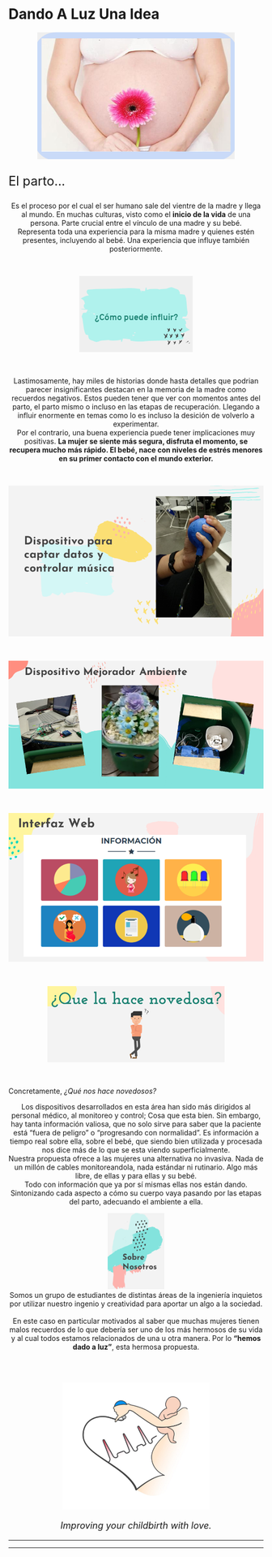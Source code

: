 # Dando A Luz Una Idea

<p align="center">
  <img width="auto" height="250" src="./Adicionales/Pitch/Slide1.PNG">
</p>
<p align="left" style="font-size:25px">El parto...</p>
<p align="center">
  Es el proceso por el cual el ser humano sale del vientre de la madre y llega al mundo. En muchas culturas, visto como el <strong>inicio de la vida</strong> de una persona. Parte crucial entre el vínculo de una madre y su bebé.<br>
  Representa toda una experiencia para la misma madre y quienes estén presentes, incluyendo al bebé. Una experiencia que influye también posteriormente.
</p><br>
<p align="center">
  <img width="auto" height="150" src="./Adicionales/Pitch/Slide3.PNG">
</p><br>
<p align="center">
  Lastimosamente, hay miles de historias donde hasta detalles que podrian parecer insignificantes destacan en la memoria de la madre como recuerdos negativos. Estos pueden tener que ver con momentos antes del parto, el parto mismo o incluso en las etapas de recuperación. Llegando a influir enormente en temas como lo es incluso la desición de volverlo a experimentar.<br>
  Por el contrario, una buena experiencia puede tener implicaciones muy positivas. <strong>La mujer se siente más segura, disfruta el momento, se recupera mucho más rápido. El bebé, nace con niveles de estrés menores en su primer contacto con el mundo exterior.</strong>
</p><br>
<p align="center">
  <img width="auto" height="auto" src="./Adicionales/Pitch/Slide6.PNG">
</p><br>
<p align="center">
  <img width="auto" height="auto" src="./Adicionales/Pitch/Slide7.PNG">
</p><br>
<p align="center">
  <img width="auto" height="auto" src="./Adicionales/Pitch/Slide8.PNG">
</p><br>

<p align="center">
  <img width="auto" height="150" src="./Adicionales/Pitch/Slide9.PNG">
</p><br>
<p align="left">Concretamente, <i>¿Qué nos hace novedosos?</i><br>
</p>
<p align="center">
  Los dispositivos desarrollados en esta área han sido más dirigidos al personal médico, al monitoreo y control; Cosa que esta bien. Sin embargo, hay tanta información valiosa, que no solo sirve para saber que la paciente está “fuera de peligro” o “progresando con normalidad”. Es información a tiempo real sobre ella, sobre el bebé, que siendo bien utilizada y procesada nos dice más de lo que se esta viendo superficialmente.
  <br>
  Nuestra propuesta ofrece a las mujeres una alternativa no invasiva. Nada de un millón de cables monitoreandola, nada estándar ni rutinario. Algo más libre, de ellas y para ellas y su bebé.
  <br>
  Todo con información que ya por sí mismas ellas nos están dando. Sintonizando cada aspecto a cómo su cuerpo vaya pasando por las etapas del parto, adecuando el ambiente a ella.<br>
</p> 
<p align="center">
  <img width="auto" height="150" src="./Adicionales/Pitch/Slide12.PNG"><br>
  Somos un grupo de estudiantes de distintas áreas de la ingeniería inquietos por utilizar nuestro ingenio y creatividad para aportar un algo a la sociedad.<br><br>
  En este caso en particular motivados al saber que muchas mujeres tienen malos recuerdos de lo que debería ser uno de los más hermosos de su vida y al cual todos estamos relacionados de una u otra manera. Por lo <strong>“hemos dado a luz”</strong>,  esta hermosa propuesta.<br>
</p><br> <br> 
<p align="center">
  <img width="auto" height="250" src="./logo/BuenlogoVector.png">
</p>
<p align="center" style="font-size:18px">
  <i>Improving your childbirth with love.</i>
</p>


___
___